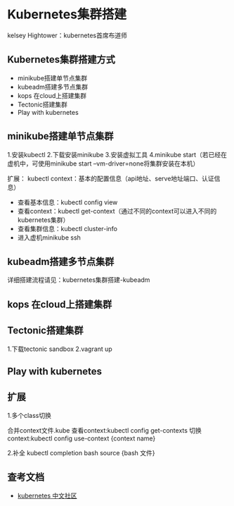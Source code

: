 # Kubernetes集群搭建

kelsey Hightower：kubernetes首席布道师

## Kubernetes集群搭建方式

* minikube搭建单节点集群
* kubeadm搭建多节点集群
* kops 在cloud上搭建集群
* Tectonic搭建集群
* Play with kubernetes

## minikube搭建单节点集群

1.安装kubectl
2.下载安装minikube
3.安装虚拟工具
4.minikube start（若已经在虚机中，可使用minikube start –vm-driver=none将集群安装在本机）

扩展：
kubectl context：基本的配置信息（api地址、serve地址端口、认证信息）

* 查看基本信息：kubectl config view
* 查看context：kubectl get-context（通过不同的context可以进入不同的kubernetes集群）
* 查看集群信息：kubectl cluster-info
* 进入虚机minikube ssh

## kubeadm搭建多节点集群

详细搭建流程请见：kubernetes集群搭建-kubeadm

## kops 在cloud上搭建集群



## Tectonic搭建集群

1.下载tectonic sandbox
2.vagrant up

## Play with kubernetes



## 扩展

1.多个class切换

合并context文件.kube
查看context:kubectl config get-contexts
切换context:kubectl config use-context {context name}

2.补全
kubectl completion bash
source {bash 文件}

## 查考文档

* [kubernetes 中文社区](https://www.kubernetes.org.cn/)